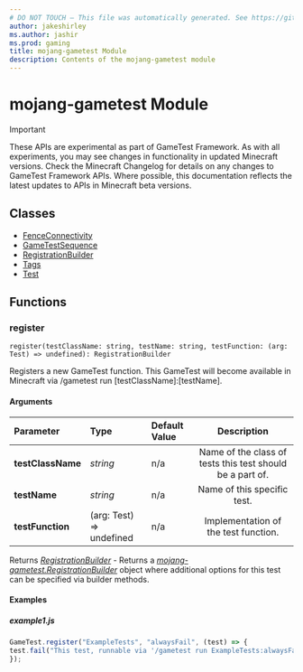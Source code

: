 ```yaml
---
# DO NOT TOUCH — This file was automatically generated. See https://github.com/Mojang/MinecraftScriptingApiDocsGenerator to modify descriptions, examples, etc.
author: jakeshirley
ms.author: jashir
ms.prod: gaming
title: mojang-gametest Module
description: Contents of the mojang-gametest module
---
```

# mojang-gametest Module
>[!IMPORTANT]
>These APIs are experimental as part of GameTest Framework. As with all experiments, you may see changes in functionality in updated Minecraft versions. Check the Minecraft Changelog for details on any changes to GameTest Framework APIs. Where possible, this documentation reflects the latest updates to APIs in Minecraft beta versions.



## Classes
- [FenceConnectivity](FenceConnectivity.md)
- [GameTestSequence](GameTestSequence.md)
- [RegistrationBuilder](RegistrationBuilder.md)
- [Tags](Tags.md)
- [Test](Test.md)

## Functions
### **register**
`
register(testClassName: string, testName: string, testFunction: (arg: Test) => undefined): RegistrationBuilder
`

Registers a new GameTest function. This GameTest will become available in Minecraft via /gametest run [testClassName]:[testName].
#### Arguments
| Parameter | Type | Default Value | Description |
| :--- | :--- | :--- | :---: |
| **testClassName** | *string* | n/a | Name of the class of tests this test should be a part of. |
| **testName** | *string* | n/a | Name of this specific test. |
| **testFunction** | (arg: Test) => undefined | n/a | Implementation of the test function. |

Returns [*RegistrationBuilder*](RegistrationBuilder.md) - Returns a [*mojang-gametest.RegistrationBuilder*](../mojang-gametest/RegistrationBuilder.md) object where additional options for this test can be specified via builder methods.


#### Examples
##### ***example1.js***
```javascript
GameTest.register("ExampleTests", "alwaysFail", (test) => {
test.fail("This test, runnable via '/gametest run ExampleTests:alwaysFail', will always fail");
});
```



